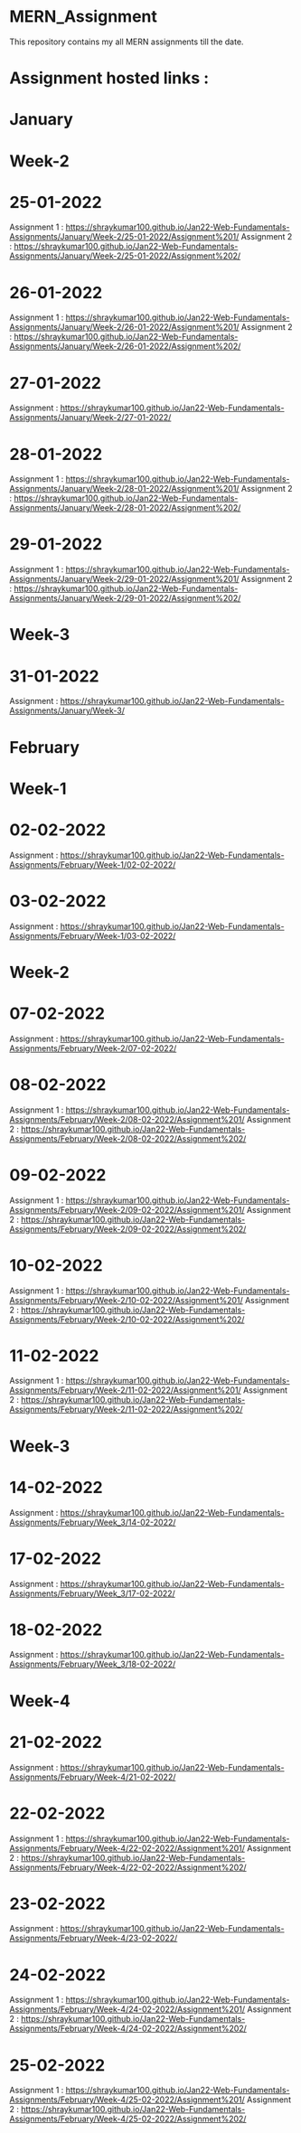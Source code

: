 # MERN_Assignment
This repository contains my all MERN assignments till the date.
# Assignment hosted links :

# January

# Week-2
# 25-01-2022 
Assignment 1 : https://shraykumar100.github.io/Jan22-Web-Fundamentals-Assignments/January/Week-2/25-01-2022/Assignment%201/
Assignment 2 : https://shraykumar100.github.io/Jan22-Web-Fundamentals-Assignments/January/Week-2/25-01-2022/Assignment%202/

# 26-01-2022
Assignment 1 : https://shraykumar100.github.io/Jan22-Web-Fundamentals-Assignments/January/Week-2/26-01-2022/Assignment%201/
Assignment 2 : https://shraykumar100.github.io/Jan22-Web-Fundamentals-Assignments/January/Week-2/26-01-2022/Assignment%202/

# 27-01-2022
Assignment : https://shraykumar100.github.io/Jan22-Web-Fundamentals-Assignments/January/Week-2/27-01-2022/

# 28-01-2022
Assignment 1 : https://shraykumar100.github.io/Jan22-Web-Fundamentals-Assignments/January/Week-2/28-01-2022/Assignment%201/
Assignment 2 : https://shraykumar100.github.io/Jan22-Web-Fundamentals-Assignments/January/Week-2/28-01-2022/Assignment%202/

# 29-01-2022
Assignment 1 : https://shraykumar100.github.io/Jan22-Web-Fundamentals-Assignments/January/Week-2/29-01-2022/Assignment%201/
Assignment 2 : https://shraykumar100.github.io/Jan22-Web-Fundamentals-Assignments/January/Week-2/29-01-2022/Assignment%202/

# Week-3
# 31-01-2022
Assignment : https://shraykumar100.github.io/Jan22-Web-Fundamentals-Assignments/January/Week-3/

# February

# Week-1

# 02-02-2022
Assignment : https://shraykumar100.github.io/Jan22-Web-Fundamentals-Assignments/February/Week-1/02-02-2022/

# 03-02-2022
Assignment : https://shraykumar100.github.io/Jan22-Web-Fundamentals-Assignments/February/Week-1/03-02-2022/

# Week-2

# 07-02-2022
Assignment : https://shraykumar100.github.io/Jan22-Web-Fundamentals-Assignments/February/Week-2/07-02-2022/

# 08-02-2022
Assignment 1 : https://shraykumar100.github.io/Jan22-Web-Fundamentals-Assignments/February/Week-2/08-02-2022/Assignment%201/
Assignment 2 : https://shraykumar100.github.io/Jan22-Web-Fundamentals-Assignments/February/Week-2/08-02-2022/Assignment%202/

# 09-02-2022
Assignment 1 : https://shraykumar100.github.io/Jan22-Web-Fundamentals-Assignments/February/Week-2/09-02-2022/Assignment%201/
Assignment 2 : https://shraykumar100.github.io/Jan22-Web-Fundamentals-Assignments/February/Week-2/09-02-2022/Assignment%202/

# 10-02-2022
Assignment 1 : https://shraykumar100.github.io/Jan22-Web-Fundamentals-Assignments/February/Week-2/10-02-2022/Assignment%201/
Assignment 2 : https://shraykumar100.github.io/Jan22-Web-Fundamentals-Assignments/February/Week-2/10-02-2022/Assignment%202/

# 11-02-2022
Assignment 1 : https://shraykumar100.github.io/Jan22-Web-Fundamentals-Assignments/February/Week-2/11-02-2022/Assignment%201/
Assignment 2 : https://shraykumar100.github.io/Jan22-Web-Fundamentals-Assignments/February/Week-2/11-02-2022/Assignment%202/

# Week-3

# 14-02-2022
Assignment : https://shraykumar100.github.io/Jan22-Web-Fundamentals-Assignments/February/Week_3/14-02-2022/
# 17-02-2022
Assignment : https://shraykumar100.github.io/Jan22-Web-Fundamentals-Assignments/February/Week_3/17-02-2022/

# 18-02-2022
Assignment : https://shraykumar100.github.io/Jan22-Web-Fundamentals-Assignments/February/Week_3/18-02-2022/

# Week-4

# 21-02-2022
Assignment : https://shraykumar100.github.io/Jan22-Web-Fundamentals-Assignments/February/Week-4/21-02-2022/

# 22-02-2022
Assignment 1 : https://shraykumar100.github.io/Jan22-Web-Fundamentals-Assignments/February/Week-4/22-02-2022/Assignment%201/
Assignment 2 : https://shraykumar100.github.io/Jan22-Web-Fundamentals-Assignments/February/Week-4/22-02-2022/Assignment%202/

# 23-02-2022
Assignment : https://shraykumar100.github.io/Jan22-Web-Fundamentals-Assignments/February/Week-4/23-02-2022/

# 24-02-2022
Assignment 1 : https://shraykumar100.github.io/Jan22-Web-Fundamentals-Assignments/February/Week-4/24-02-2022/Assignment%201/
Assignment 2 : https://shraykumar100.github.io/Jan22-Web-Fundamentals-Assignments/February/Week-4/24-02-2022/Assignment%202/

# 25-02-2022
Assignment 1 : https://shraykumar100.github.io/Jan22-Web-Fundamentals-Assignments/February/Week-4/25-02-2022/Assignment%201/
Assignment 2 : https://shraykumar100.github.io/Jan22-Web-Fundamentals-Assignments/February/Week-4/25-02-2022/Assignment%202/